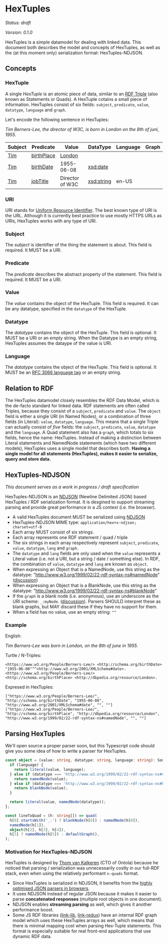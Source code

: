 # HexTuples

_Status: draft_

_Version: 0.1.0_

HexTuples is a simple datamodel for dealing with linked data.
This document both describes the model and concepts of HexTuples, as well as the (at this moment only) serialization format: HexTuples-NDJSON.

## Concepts

### HexTuple

A single _HexTuple_ is an atomic piece of data, similar to an [RDF Triple](https://www.w3.org/TR/rdf-concepts/#section-triples) (also known as Statements or Quads).
A HexTuple cotains a small piece of information. 
HexTuples consist of six fields: `subject`, `predicate`, `value`, `datatype`, `language` and `graph`.

Let's encode the following sentence in HexTuples:

_Tim Berners-Lee, the director of W3C, is born in London on the 8th of juni, 1955._

| Subject    | Predicate     | Value | DataType | Language | Graph |
|---------|----------------|------------|-----|-----|----|
| [Tim](https://www.w3.org/People/Berners-Lee/)     |[birthPlace](http://schema.org/birthPlace) | [London](http://dbpedia.org/resource/London)     | | |
| [Tim](https://www.w3.org/People/Berners-Lee/)     |[birthDate](http://schema.org/birthDate) | 1955-06-08     | [xsd:date](http://www.w3.org/2001/XMLSchema#date) | | 
| [Tim](https://www.w3.org/People/Berners-Lee/)     |[jobTitle](http://schema.org/jobTitle) | Director of W3C  | [xsd:string](http://www.w3.org/2001/XMLSchema#string) | en-US | 

### URI

URI stands for [Uniform Resource Identifier](https://tools.ietf.org/html/rfc3986).
The best known type of URI is the URL.
Although it is currently best practice to use mostly HTTPS URLs as URIs, HexTuples works with any type of URI.

### Subject

The _subject_ is identifier of the thing the statement is about.
This field is required.
It MUST be a URI.

### Predicate

The _predicate_ describes the abstract property of the statement.
This field is required.
It MUST be a URI.

### Value

The _value_ contains the object of the HexTuple.
This field is required.
It can be any datatype, specified in the `datatype` of the HexTuple.

### Datatype

The _datatype_ contains the object of the HexTuple.
This field is optional.
It MUST be a URI or an empty string.
When the Datatype is an empty string, HexTuples assumes the dataype of the value is URI.

### Language

The _datatype_ contains the object of the HexTuple.
This field is optional.
It MUST be an [RFC 3066 language tag](https://tools.ietf.org/html/rfc3066) or an empty string.

## Relation to RDF

The HexTuples datamodel closely resembles the RDF Data Model, which is the de-facto standard for linked data.
RDF statements are often called Triples, because they consist of a `subject`, `predicate` and `value`.
The `object` field is either a single URI (in Named Nodes), or a combination of three fields (in Literal): `value`, `datatype`, `language`.
This means that a single Triple can actually consist of _five_ fields: the `subject`, `predicate`, `value`, `datatype` and the `language`. 
A Quad statement also has a `graph`, which totals to six fields, hence the name: HexTuples.
Instead of making a distinction between Literal statements and NamedNode statements (which have two different models), HexTuples uses a single model that describes both.
**Having a single model for all statements (HexTuples), makes it easier to serialize, query and store data.**

## HexTuples-NDJSON

_This document serves as a work in progress / draft specification_

HexTuples-NDJSON is an [NDJSON](http://ndjson.org/) (Newline Delimited JSON) based HexTuples / RDF serialization format.
It is desgined to support streaming parsing and provide great performance in a JS context (i.e. the browser).

- A valid HexTuples document MUST be serialized using [NDJSON](http://ndjson.org/)
- HexTuples-NDJSON MIME type: `application/hex+x-ndjson; charset=utf-8`
- Each array MUST consist of six strings.
- Each array represents one RDF statement / quad / triple
- The six strings in each array respectively represent  `subject`, `predicate`, `value`, `datatype`, `lang` and `graph`.
- The `datatype` and `lang` fields are only used when the `value` represents a Literal value (i.e. not a URI, but a string / date / something else). In RDF, the combination of `value`, `datatype` and `lang` are known as `object`.
- When expressing an Object that is a NamedNode, use this string as the datatype: "http://www.w3.org/1999/02/22-rdf-syntax-ns#namedNode" ([discussion](https://github.com/ontola/hextuples/issues/1))
- When expressing an Object that is a BlankNode, use this string as the datatype: "http://www.w3.org/1999/02/22-rdf-syntax-ns#blankNode"
- If the `graph` is a blank node (i.e. anonymous), use an underscore as the URI scheme: `_:myNode`. ([discussion](https://github.com/ontola/hextuples/issues/2)). Parsers SHOULD interpret these as blank graphs, but MAY discard these if they have no support for them.
- When a field has no value, use an empty string: `""`

### Example

English:

_Tim Berners-Lee was born in London, on the 8th of june in 1955._

Turtle / N-Triples:

```n-triples
<https://www.w3.org/People/Berners-Lee/> <http://schema.org/birthDate> "1955-06-08"^^<http://www.w3.org/2001/XMLSchema#date>.
<https://www.w3.org/People/Berners-Lee/> <http://schema.org/birthPlace> <http://dbpedia.org/resource/London>.
```

Expresed in HexTuples:

```ndjson
["https://www.w3.org/People/Berners-Lee/", "http://schema.org/birthDate", "1955-06-08", "http://www.w3.org/2001/XMLSchema#date", "", ""]
["https://www.w3.org/People/Berners-Lee/", "http://schema.org/birthPlace", "http://dbpedia.org/resource/London", "http://www.w3.org/1999/02/22-rdf-syntax-ns#namedNode", "", ""]
```

## Parsing HexTuples

We'll open source a proper parser soon, but this Typescript code should give you some idea of how to write a parser for HexTuples.

```ts
const object = (value: string, datatype: string, language: string): SomeTerm => {
  if (language) {
    return literal(value, language);
  } else if (datatype === 'http://www.w3.org/1999/02/22-rdf-syntax-ns#namedNode') {
    return namedNode(value);
  } else if (datatype === 'http://www.w3.org/1999/02/22-rdf-syntax-ns#blankNode') {
    return blankNode(value);
  }

  return literal(value, namedNode(datatype));
};

const lineToQuad = (h: string[]) => quad(
  h[0].startsWith('_:') ? blankNode(h[0]) : namedNode(h[0]),
  namedNode(h[1]),
  object(h[2], h[3], h[4]),
  h[5] ? namedNode(h[5]) : defaultGraph(),
);
```

### Motivation for HexTuples-NDJSON

HexTuples is designed by [Thom van Kalkeren](https://github.com/fletcher91/) (CTO of Ontola) because he noticed that parsing / serialization was unnecessarily costly in our full-RDF stack, even when using the relatively performant `n-quads` format.

- Since HexTuples is serialized in NDJSON, it benefits from the [highly optimised JSON parsers in browsers](https://v8.dev/blog/cost-of-javascript-2019#json).
- It uses NDJSON instead of regular JSON because it makes it easier to parse **concatenated responses** (multiple root objects in one document).
- NDJSON enables **streaming parsing** as well, which gives it another performance boost.
- Some JS RDF libraries ([link-lib](https://github.com/fletcher91/link-lib/), [link-redux](https://github.com/fletcher91/link-redux/)) have an internal RDF graph model which uses these HexTuples arrays as well, which means that there is minimal mapping cost when parsing Hex-Tuple statements.
This format is especially suitable for real front-end applications that use dynamic RDF data.
